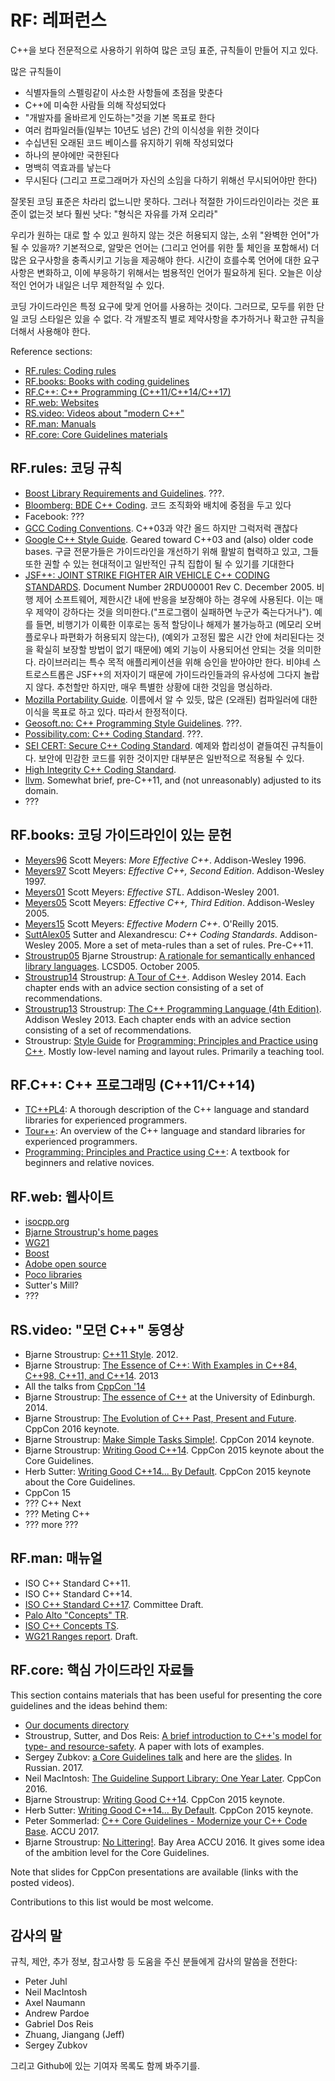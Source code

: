 
# <a name="S-references"></a>RF: 레퍼런스

C++을 보다 전문적으로 사용하기 위하여 많은 코딩 표준, 규칙들이 만들어 지고 있다.

많은 규칙들이

* 식별자들의 스펠링같이 사소한 사항들에 초점을 맞춘다
* C++에 미숙한 사람들 의해 작성되었다
* "개발자를 올바르게 인도하는"것을 기본 목표로 한다
* 여러 컴파일러들(일부는 10년도 넘은) 간의 이식성을 위한 것이다
* 수십년된 오래된 코드 베이스를 유지하기 위해 작성되었다
* 하나의 분야에만 국한된다
* 명백히 역효과를 낳는다
* 무시된다 (그리고 프로그래머가 자신의 소임을 다하기 위해선 무시되어야만 한다)

잘못된 코딩 표준은 차라리 없느니만 못하다. 그러나 적절한 가이드라인이라는 것은 표준이 없는것 보다 훨씬 낫다: "형식은 자유를 가져 오리라"

우리가 원하는 대로 할 수 있고 원하지 않는 것은 허용되지 않는, 소위 "완벽한 언어"가 될 수 있을까? 기본적으로, 알맞은 언어는 (그리고 언어를 위한 툴 체인을 포함해서) 더 많은 요구사항을 충족시키고 기능을 제공해야 한다. 시간이 흐를수록 언어에 대한 요구사항은 변화하고, 이에 부응하기 위해서는 범용적인 언어가 필요하게 된다. 오늘은 이상적인 언어가 내일은 너무 제한적일 수 있다.

코딩 가이드라인은 특정 요구에 맞게 언어를 사용하는 것이다. 그러므로, 모두를 위한 단일 코딩 스타일은 있을 수 없다. 각 개발조직 별로 제약사항을 추가하거나 확고한 규칙을 더해서 사용해야 한다.

Reference sections:

* [RF.rules: Coding rules](#SS-rules)
* [RF.books: Books with coding guidelines](#SS-books)
* [RF.C++: C++ Programming (C++11/C++14/C++17)](#SS-Cplusplus)
* [RF.web: Websites](#SS-web)
* [RS.video: Videos about "modern C++"](#SS-vid)
* [RF.man: Manuals](#SS-man)
* [RF.core: Core Guidelines materials](#SS-core)

## <a name="SS-rules"></a>RF.rules: 코딩 규칙

* [Boost Library Requirements and Guidelines](http://www.boost.org/development/requirements.html).
  ???.
* [Bloomberg: BDE C++ Coding](https://github.com/bloomberg/bde/wiki/CodingStandards.pdf).
  코드 조직화와 배치에 중점을 두고 있다
* Facebook: ???
* [GCC Coding Conventions](https://gcc.gnu.org/codingconventions.html).
  C++03과 약간 올드 하지만 그럭저럭 괜찮다
* [Google C++ Style Guide](https://google.github.io/styleguide/cppguide.html).
  Geared toward C++03 and (also) older code bases. 구글 전문가들은 가이드라인을 개선하기 위해 활발히 협력하고 있고, 그들 또한 권할 수 있는 현대적이고 일반적인 규칙 집합이 될 수 있기를 기대한다
* [JSF++: JOINT STRIKE FIGHTER AIR VEHICLE C++ CODING STANDARDS](http://www.stroustrup.com/JSF-AV-rules.pdf).
  Document Number 2RDU00001 Rev C. December 2005.
  비행 제어 소프트웨어, 제한시간 내에 반응을 보장해야 하는 경우에 사용된다. 이는 매우 제약이 강하다는 것을 의미한다.("프로그램이 실패하면 누군가 죽는다거나").
  예를 들면, 비행기가 이륙한 이후로는 동적 할당이나 해제가 불가능하고 (메모리 오버플로우나 파편화가 허용되지 않는다), (예외가 고정된 짧은 시간 안에 처리된다는 것을 확실히 보장할 방법이 없기 때문에) 예외 기능이 사용되어선 안되는 것을 의미한다. 
  라이브러리는 특수 목적 애플리케이션을 위해 승인을 받아야만 한다.
  비야네 스트로스트롭은 JSF++의 저자이기 때문에 가이드라인들과의 유사성에 그다지 놀랍지 않다. 추천할만 하지만, 매우 특별한 상황에 대한 것임을 명심하라.
* [Mozilla Portability Guide](https://developer.mozilla.org/en-US/docs/Mozilla/C%2B%2B_Portability_Guide).
  이름에서 알 수 있듯, 많은 (오래된) 컴파일러에 대한 이식을 목표로 하고 있다. 따라서 한정적이다.
* [Geosoft.no: C++ Programming Style Guidelines](http://geosoft.no/development/cppstyle.html).
  ???.
* [Possibility.com: C++ Coding Standard](http://www.possibility.com/Cpp/CppCodingStandard.html).
  ???.
* [SEI CERT: Secure C++ Coding Standard](https://www.securecoding.cert.org/confluence/pages/viewpage.action?pageId=637).
  예제와 합리성이 곁들여진 규칙들이다. 보안에 민감한 코드를 위한 것이지만 대부분은 일반적으로 적용될 수 있다.
* [High Integrity C++ Coding Standard](http://www.codingstandard.com/).
* [llvm](http://llvm.org/docs/CodingStandards.html).
  Somewhat brief, pre-C++11, and (not unreasonably) adjusted to its domain.
* ???

## <a name="SS-books"></a>RF.books: 코딩 가이드라인이 있는 문헌

* [Meyers96](#Meyers96) Scott Meyers: *More Effective C++*. Addison-Wesley 1996.
* [Meyers97](#Meyers97) Scott Meyers: *Effective C++, Second Edition*. Addison-Wesley 1997.
* [Meyers01](#Meyers01) Scott Meyers: *Effective STL*. Addison-Wesley 2001.
* [Meyers05](#Meyers05) Scott Meyers: *Effective C++, Third Edition*. Addison-Wesley 2005.
* [Meyers15](#Meyers15) Scott Meyers: *Effective Modern C++*. O'Reilly 2015.
* [SuttAlex05](#SuttAlex05) Sutter and Alexandrescu: *C++ Coding Standards*. Addison-Wesley 2005. More a set of meta-rules than a set of rules. Pre-C++11.
* [Stroustrup05](#Stroustrup05) Bjarne Stroustrup: [A rationale for semantically enhanced library languages](http://www.stroustrup.com/SELLrationale.pdf).
  LCSD05. October 2005.
* [Stroustrup14](#Stroustrup05) Stroustrup: [A Tour of C++](http://www.stroustrup.com/Tour.html).
  Addison Wesley 2014.
  Each chapter ends with an advice section consisting of a set of recommendations.
* [Stroustrup13](#Stroustrup13) Stroustrup: [The C++ Programming Language (4th Edition)](http://www.stroustrup.com/4th.html).
  Addison Wesley 2013.
  Each chapter ends with an advice section consisting of a set of recommendations.
* Stroustrup: [Style Guide](http://www.stroustrup.com/Programming/PPP-style.pdf)
  for [Programming: Principles and Practice using C++](http://www.stroustrup.com/programming.html).
  Mostly low-level naming and layout rules.
  Primarily a teaching tool.

## <a name="SS-Cplusplus"></a>RF.C++: C++ 프로그래밍 (C++11/C++14)

* [TC++PL4](http://www.stroustrup.com/4th.html): A thorough description of the C++ language and standard libraries for experienced programmers.
* [Tour++](http://www.stroustrup.com/Tour.html): An overview of the C++ language and standard libraries for experienced programmers.
* [Programming: Principles and Practice using C++](http://www.stroustrup.com/programming.html): A textbook for beginners and relative novices.

## <a name="SS-web"></a>RF.web: 웹사이트

* [isocpp.org](https://isocpp.org)
* [Bjarne Stroustrup's home pages](http://www.stroustrup.com)
* [WG21](http://www.open-std.org/jtc1/sc22/wg21/)
* [Boost](http://www.boost.org)<a name="Boost"></a>
* [Adobe open source](http://www.adobe.com/open-source.html)
* [Poco libraries](http://pocoproject.org/)
* Sutter's Mill?
* ???

## <a name="SS-vid"></a>RS.video: "모던 C++" 동영상

* Bjarne Stroustrup: [C++11 Style](http://channel9.msdn.com/Events/GoingNative/GoingNative-2012/Keynote-Bjarne-Stroustrup-Cpp11-Style). 2012.
* Bjarne Stroustrup: [The Essence of C++: With Examples in C++84, C++98, C++11, and C++14](http://channel9.msdn.com/Events/GoingNative/2013/Opening-Keynote-Bjarne-Stroustrup). 2013
* All the talks from [CppCon '14](https://isocpp.org/blog/2014/11/cppcon-videos-c9)
* Bjarne Stroustrup: [The essence of C++](https://www.youtube.com/watch?v=86xWVb4XIyE) at the University of Edinburgh. 2014.
* Bjarne Stroustrup: [The Evolution of C++ Past, Present and Future](https://www.youtube.com/watch?v=_wzc7a3McOs). CppCon 2016 keynote.
* Bjarne Stroustrup: [Make Simple Tasks Simple!](https://www.youtube.com/watch?v=nesCaocNjtQ). CppCon 2014 keynote.
* Bjarne Stroustrup: [Writing Good C++14](https://www.youtube.com/watch?v=1OEu9C51K2A). CppCon 2015 keynote about the Core Guidelines.
* Herb Sutter: [Writing Good C++14... By Default](https://www.youtube.com/watch?v=hEx5DNLWGgA). CppCon 2015 keynote about the Core Guidelines.
* CppCon 15
* ??? C++ Next
* ??? Meting C++
* ??? more ???

## <a name="SS-man"></a>RF.man: 매뉴얼

* ISO C++ Standard C++11.
* ISO C++ Standard C++14.
* [ISO C++ Standard C++17](http://www.open-std.org/jtc1/sc22/wg21/docs/papers/2016/n4606.pdf). Committee Draft.
* [Palo Alto "Concepts" TR](http://www.open-std.org/jtc1/sc22/wg21/docs/papers/2012/n3351.pdf).
* [ISO C++ Concepts TS](http://www.open-std.org/jtc1/sc22/wg21/docs/papers/2015/n4553.pdf).
* [WG21 Ranges report](http://www.open-std.org/jtc1/sc22/wg21/docs/papers/2016/n4569.pdf). Draft.

## <a name="SS-core"></a>RF.core: 핵심 가이드라인 자료들

This section contains materials that has been useful for presenting the core guidelines and the ideas behind them:

* [Our documents directory](https://github.com/isocpp/CppCoreGuidelines/tree/master/docs)
* Stroustrup, Sutter, and Dos Reis: [A brief introduction to C++'s model for type- and resource-safety](http://www.stroustrup.com/resource-model.pdf). A paper with lots of examples.
* Sergey Zubkov: [a Core Guidelines talk](https://www.youtube.com/watch?v=DyLwdl_6vmU) and here are the [slides](http://2017.cppconf.ru/talks/sergey-zubkov). In Russian. 2017.
* Neil MacIntosh: [The Guideline Support Library: One Year Later](https://www.youtube.com/watch?v=_GhNnCuaEjo). CppCon 2016.
* Bjarne Stroustrup: [Writing Good C++14](https://www.youtube.com/watch?v=1OEu9C51K2A). CppCon 2015 keynote.
* Herb Sutter: [Writing Good C++14... By Default](https://www.youtube.com/watch?v=hEx5DNLWGgA). CppCon 2015 keynote.
* Peter Sommerlad: [C++ Core Guidelines - Modernize your C++ Code Base](https://www.youtube.com/watch?v=fQ926v4ZzAM). ACCU 2017.
* Bjarne Stroustrup: [No Littering!](https://www.youtube.com/watch?v=01zI9kV4h8c). Bay Area ACCU 2016. It gives some idea of the ambition level for the Core Guidelines.

Note that slides for CppCon presentations are available (links with the posted videos).

Contributions to this list would be most welcome.

## <a name="SS-ack"></a> 감사의 말

규칙, 제안, 추가 정보, 참고사항 등 도움을 주신 분들에게 감사의 말씀을 전한다:

* Peter Juhl
* Neil MacIntosh
* Axel Naumann
* Andrew Pardoe
* Gabriel Dos Reis
* Zhuang, Jiangang (Jeff)
* Sergey Zubkov

그리고 Github에 있는 기여자 목록도 함께 봐주기를.
